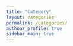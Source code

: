 ```yaml
---
title: "Category"
layout: categories
permalink: /categories/
authour_profile: true
sidebar_main: true
---
```

